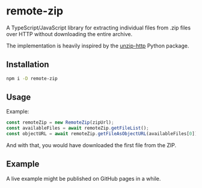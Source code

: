 # remote-zip

A TypeScript/JavaScript library for extracting individual files from .zip files over HTTP without downloading the entire archive.

The implementation is heavily inspired by the [unzip-http](https://github.com/saulpw/unzip-http) Python package.

## Installation

```bash
npm i -D remote-zip
```

## Usage

Example:

```javascript
const remoteZip = new RemoteZip(zipUrl);
const availableFiles = await remoteZip.getFileList();
const objectURL = await remoteZip.getFileAsObjectURL(availableFiles[0]);
```

And with that, you would have downloaded the first file from the ZIP.

## Example

A live example might be published on GitHub pages in a while.
